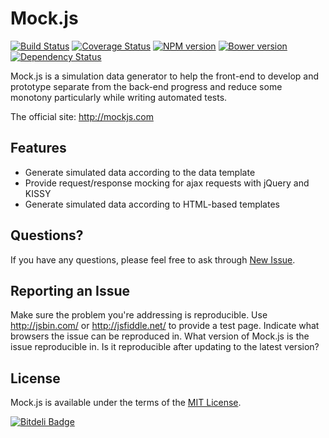 # Mock.js
<!-- 模拟请求 & 模拟数据 -->
[![Build Status](https://api.travis-ci.org/nuysoft/Mock.svg)](http://travis-ci.org/nuysoft/Mock)
[![Coverage Status](https://img.shields.io/coveralls/nuysoft/Mock.svg)](https://coveralls.io/r/nuysoft/Mock?branch=refactoring)
[![NPM version](https://badge.fury.io/js/mockjs.svg)](http://badge.fury.io/js/mockjs)
[![Bower version](https://badge.fury.io/bo/mockjs.svg)](http://badge.fury.io/bo/mockjs)
[![Dependency Status](https://gemnasium.com/nuysoft/Mock.svg)](https://gemnasium.com/nuysoft/Mock)

<!-- 
[![Views in the last 24 hours](https://sourcegraph.com/api/repos/github.com/nuysoft/Mock/counters/views-24h.png)](https://github.com/nuysoft/Mock/)
[![GitHub version](https://badge.fury.io/gh/nuysoft%2FMock.png)](http://badge.fury.io/gh/nuysoft%2FMock)
[![spm package](http://spmjs.io/badge/mockjs)](http://spmjs.io/package/mockjs)
 -->

Mock.js is a simulation data generator to help the front-end to develop and prototype separate from the back-end progress and reduce some monotony particularly while writing automated tests.

The official site: <http://mockjs.com>

## Features

* Generate simulated data according to the data template
* Provide request/response mocking for ajax requests with jQuery and KISSY
* Generate simulated data according to HTML-based templates

<!-- **TODO** This library is loosely inspired by Elijah Manor's [post](http://www.elijahmanor.com/2013/04/angry-birds-of-javascript-green-bird.html), [mennovanslooten/mockJSON](https://github.com/mennovanslooten/mockJSON), [appendto/jquery-mockjax](https://github.com/appendto/jquery-mockjax) and [victorquinn/chancejs](https://github.com/victorquinn/chancejs/). -->

## Questions?
If you have any questions, please feel free to ask through [New Issue](https://github.com/nuysoft/Mock/issues/new).

## Reporting an Issue
Make sure the problem you're addressing is reproducible. Use <http://jsbin.com/> or <http://jsfiddle.net/> to provide a test page. Indicate what browsers the issue can be reproduced in. What version of Mock.js is the issue reproducible in. Is it reproducible after updating to the latest version?

## License
Mock.js is available under the terms of the [MIT License](./MIT-LICENSE.txt).



[![Bitdeli Badge](https://d2weczhvl823v0.cloudfront.net/nuysoft/mock/trend.png)](https://bitdeli.com/free "Bitdeli Badge")


